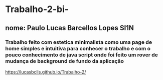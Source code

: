 # Trabalho-2-bi-
## nome: Paulo Lucas Barcellos Lopes SI1N
### Trabalho feito com estetica minimalista como uma page de home simples e intuitiva para conhecer o trabalho e com o pouco conhecimento de java script onde foi feito um rover de mudança de background de fundo da aplicação
https://lucasbclls.github.io/Trabalho-2/
